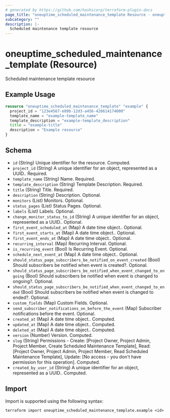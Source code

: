 ```yaml
---
# generated by https://github.com/hashicorp/terraform-plugin-docs
page_title: "oneuptime_scheduled_maintenance_template Resource - oneuptime"
subcategory: ""
description: |-
  Scheduled maintenance template resource
---
```


# oneuptime_scheduled_maintenance_template (Resource)

Scheduled maintenance template resource

## Example Usage

```terraform
resource "oneuptime_scheduled_maintenance_template" "example" {
  project_id = "123e4567-e89b-12d3-a456-426614174000"
  template_name = "example-template_name"
  template_description = "example-template_description"
  title = "example-title"
  description = "Example resource"
}
```

## Schema

- `id` (String) Unique identifier for the resource. Computed.
- `project_id` (String) A unique identifier for an object, represented as a UUID.. Required.
- `template_name` (String) Name. Required.
- `template_description` (String) Template Description. Required.
- `title` (String) Title. Required.
- `description` (String) Description. Optional.
- `monitors` (List) Monitors. Optional.
- `status_pages` (List) Status Pages. Optional.
- `labels` (List) Labels. Optional.
- `change_monitor_status_to_id` (String) A unique identifier for an object, represented as a UUID.. Optional.
- `first_event_scheduled_at` (Map) A date time object.. Optional.
- `first_event_starts_at` (Map) A date time object.. Optional.
- `first_event_ends_at` (Map) A date time object.. Optional.
- `recurring_interval` (Map) Recurring Interval. Optional.
- `is_recurring_event` (Bool) Is Recurring Event. Optional.
- `schedule_next_event_at` (Map) A date time object.. Optional.
- `should_status_page_subscribers_be_notified_on_event_created` (Bool) Should subscribers be notified when event is created?. Optional.
- `should_status_page_subscribers_be_notified_when_event_changed_to_ongoing` (Bool) Should subscribers be notified when event is changed to ongoing?. Optional.
- `should_status_page_subscribers_be_notified_when_event_changed_to_ended` (Bool) Should subscribers be notified when event is changed to ended?. Optional.
- `custom_fields` (Map) Custom Fields. Optional.
- `send_subscriber_notifications_on_before_the_event` (Map) Subscriber notifications before the event. Optional.
- `created_at` (Map) A date time object.. Computed.
- `updated_at` (Map) A date time object.. Computed.
- `deleted_at` (Map) A date time object.. Computed.
- `version` (Number) Version. Computed.
- `slug` (String) Permissions - Create: [Project Owner, Project Admin, Project Member, Create Scheduled Maintenance Template], Read: [Project Owner, Project Admin, Project Member, Read Scheduled Maintenance Template], Update: [No access - you don't have permission for this operation]. Computed.
- `created_by_user_id` (String) A unique identifier for an object, represented as a UUID.. Computed.

## Import

Import is supported using the following syntax:

```shell
terraform import oneuptime_scheduled_maintenance_template.example <id>
```
